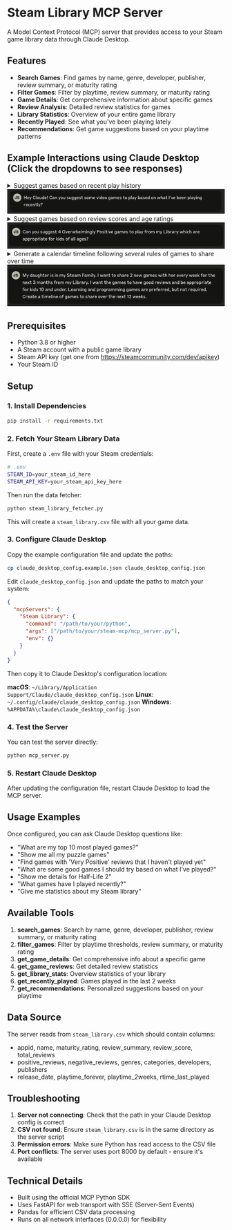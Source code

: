 # Steam Library MCP Server

A Model Context Protocol (MCP) server that provides access to your Steam game library data through Claude Desktop.

## Features

- **Search Games**: Find games by name, genre, developer, publisher, review summary, or maturity rating
- **Filter Games**: Filter by playtime, review summary, or maturity rating  
- **Game Details**: Get comprehensive information about specific games
- **Review Analysis**: Detailed review statistics for games
- **Library Statistics**: Overview of your entire game library
- **Recently Played**: See what you've been playing lately
- **Recommendations**: Get game suggestions based on your playtime patterns

## Example Interactions using Claude Desktop (Click the dropdowns to see responses)

<details>
<summary>Suggest games based on recent play history<br><img src="images/recent_games_question.png"/></summary>
<br>
<img src="images/recent_games_answer.png" />
</details>

<details>
<summary>Suggest games based on review scores and age ratings<br><img src="images/game_suggestion_question.png"/></summary>
<br>
<img src="images/game_suggestion_answer.png" />
</details>

<details>
<summary>Generate a calendar timeline following several rules of games to share over time<br><img src="images/game_sharing_calendar_question.png"/></summary>
<br>
<img src="images/game_sharing_calendar_answer.png" />
</details>

## Prerequisites

- Python 3.8 or higher
- A Steam account with a public game library
- Steam API key (get one from https://steamcommunity.com/dev/apikey)
- Your Steam ID

## Setup

### 1. Install Dependencies

```bash
pip install -r requirements.txt
```

### 2. Fetch Your Steam Library Data

First, create a `.env` file with your Steam credentials:

```bash
# .env
STEAM_ID=your_steam_id_here
STEAM_API_KEY=your_steam_api_key_here
```

Then run the data fetcher:

```bash
python steam_library_fetcher.py
```

This will create a `steam_library.csv` file with all your game data.

### 3. Configure Claude Desktop

Copy the example configuration file and update the paths:

```bash
cp claude_desktop_config.example.json claude_desktop_config.json
```

Edit `claude_desktop_config.json` and update the paths to match your system:

```json
{
  "mcpServers": {
    "Steam Library": {
      "command": "/path/to/your/python",
      "args": ["/path/to/your/steam-mcp/mcp_server.py"],
      "env": {}
    }
  }
}
```

Then copy it to Claude Desktop's configuration location:

**macOS**: `~/Library/Application Support/Claude/claude_desktop_config.json`
**Linux**: `~/.config/claude/claude_desktop_config.json`
**Windows**: `%APPDATA%\claude\claude_desktop_config.json`

### 4. Test the Server

You can test the server directly:

```bash
python mcp_server.py
```

### 5. Restart Claude Desktop

After updating the configuration file, restart Claude Desktop to load the MCP server.

## Usage Examples

Once configured, you can ask Claude Desktop questions like:

- "What are my top 10 most played games?"
- "Show me all my puzzle games" 
- "Find games with 'Very Positive' reviews that I haven't played yet"
- "What are some good games I should try based on what I've played?"
- "Show me details for Half-Life 2"
- "What games have I played recently?"
- "Give me statistics about my Steam library"

## Available Tools

1. **search_games**: Search by name, genre, developer, publisher, review summary, or maturity rating
2. **filter_games**: Filter by playtime thresholds, review summary, or maturity rating
3. **get_game_details**: Get comprehensive info about a specific game
4. **get_game_reviews**: Get detailed review statistics
5. **get_library_stats**: Overview statistics of your library
6. **get_recently_played**: Games played in the last 2 weeks
7. **get_recommendations**: Personalized suggestions based on your playtime

## Data Source

The server reads from `steam_library.csv` which should contain columns:
- appid, name, maturity_rating, review_summary, review_score, total_reviews
- positive_reviews, negative_reviews, genres, categories, developers, publishers
- release_date, playtime_forever, playtime_2weeks, rtime_last_played

## Troubleshooting

1. **Server not connecting**: Check that the path in your Claude Desktop config is correct
2. **CSV not found**: Ensure `steam_library.csv` is in the same directory as the server script
3. **Permission errors**: Make sure Python has read access to the CSV file
4. **Port conflicts**: The server uses port 8000 by default - ensure it's available

## Technical Details

- Built using the official MCP Python SDK
- Uses FastAPI for web transport with SSE (Server-Sent Events)
- Pandas for efficient CSV data processing
- Runs on all network interfaces (0.0.0.0) for flexibility
